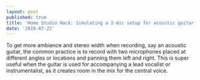 ```yaml
---
layout: post
published: true
title: 'Home Studio Hack: Simulating a 2-mic setup for acoustic guitar using just 1 '
date: '2019-07-22'
---
```

To get more ambience and stereo width when recording, say an acoustic guitar, the common practice is to record with two microphones placed at different angles or locations and panning them left and right. This is super useful when the guitar is used for accompanying a lead vocalist or instrumentalist, as it creates room in the mix for the central voice. 

